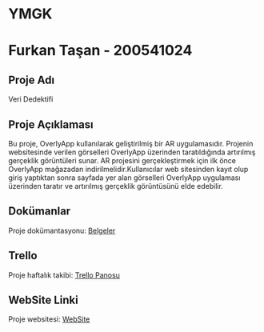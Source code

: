 # YMGK

# Furkan Taşan - 200541024



## Proje Adı
Veri Dedektifi

## Proje Açıklaması
Bu proje, OverlyApp kullanılarak geliştirilmiş bir AR uygulamasıdır. Projenin websitesinde verilen görselleri OverlyApp üzerinden taratıldığında artırılmış gerçeklik görüntüleri sunar.
AR projesini gerçekleştirmek için ilk önce OverlyApp mağazadan indirilmelidir.Kullanıcılar web sitesinden kayıt olup giriş yaptıktan sonra sayfada yer alan görselleri OverlyApp uygulaması üzerinden taratır ve artırılmış gerçeklik görüntüsünü elde edebilir.

## Dokümanlar  
Proje dokümantasyonu: [Belgeler](https://github.com/Furkantsnb/YMGK/tree/main/Belgeler)

## Trello
Proje haftalık takibi: [Trello Panosu](https://trello.com/b/691GmqAz/ymgk)

## WebSite Linki
Proje websitesi: [WebSite](https://furkantsnb.github.io/)
